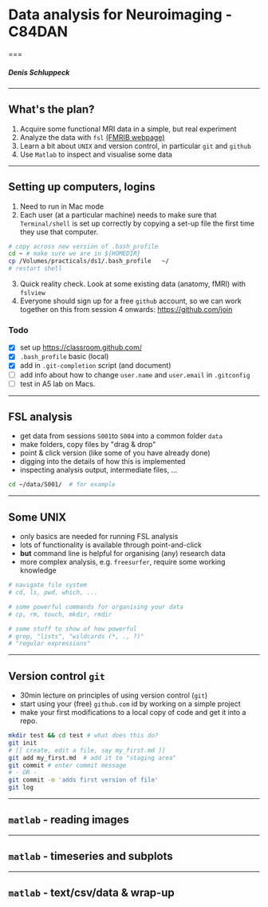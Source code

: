 # Data analysis for Neuroimaging - C84DAN
===
<!-- some directives for making things look a certain way -->
<!-- page_number: true -->

##### Denis Schluppeck

---

## What's the plan?

1. Acquire some functional MRI data in a simple, but real experiment
2. Analyze the data with ``fsl`` [(FMRIB webpage)](https://fsl.fmrib.ox.ac.uk/fsl/fslwiki)
3. Learn a bit about ``UNIX`` and version control, in particular ``git`` and ``github``
4. Use ``Matlab`` to inspect and visualise some data

---

## Setting up computers, logins

1. Need to run in Mac mode
2. Each user (at a particular machine) needs to make sure that ``Terminal/shell`` is set up correctly by copying a set-up file the first time they use that computer.
```bash
# copy across new version of .bash_profile
cd ~ # make sure we are in ${HOMEDIR}
cp /Volumes/practicals/ds1/.bash_profile   ~/
# restart shell
```
3. Quick reality check. Look at some existing data (anatomy, fMRI) with ``fslview``
4. Everyone should sign up for a free ``github`` account, so we can work together on this from session 4 onwards: https://github.com/join

### Todo

- [x] set up https://classroom.github.com/
- [x] ``.bash_profile`` basic (local)
- [x] add in ``.git-completion`` script (and document)
- [ ] add info about how to change ``user.name`` and ``user.email`` in ``.gitconfig``
- [ ] test in A5 lab on Macs.

---

## FSL analysis

- get data from sessions ``S001``to ``S004`` into a common folder ``data``
- make folders, copy files by "drag & drop"
- point & click version (like some of you have already done)
- digging into the details of how this is implemented
- inspecting analysis output, intermediate files, ...
```bash
cd ~/data/S001/  # for example

```

---

## Some UNIX

- only basics are needed for running FSL analysis
- lots of functionality is available through point-and-click
- **but** command line is helpful for organising (any) research data
- more complex analysis, e.g. ``freesurfer``, require some working knowledge

```bash
# navigate file system
# cd, ls, pwd, which, ...

# some powerful commands for organising your data
# cp, rm, touch, mkdir, rmdir

# some stuff to show of how powerful
# grep, "lists", "wildcards (*, ., ?)"
# "regular expressions"
```

---

## Version control ``git``

- 30min lecture on principles of using version control (``git``)
- start using your (free) ``github.com`` id by working on a simple project
- make your first modifications to a local copy of code and get it into a repo.

```bash
mkdir test && cd test # what does this do?
git init
# [[ create, edit a file, say my_first.md ]]
git add my_first.md  # add it to "staging area"
git commit # enter commit message
# - OR -
git commit -m 'adds first version of file'
git log
```

---


## ``matlab`` - reading images



---


## ``matlab`` - timeseries and subplots


---


## ``matlab`` - text/csv/data & wrap-up
